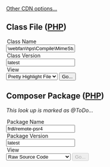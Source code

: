 [Other CDN options...](./)


## Class File ([PHP](https://frdl.webfan.de/install/?source=*))

<div class="container">
<form action="https://cdn.frdl.io/_redirect.php" method="POST" target="_blank">
  <input type="hidden" name="packageType" value="php-class" /> 
 
 <legend>Class Name</legend>
 <input type="text" name="packageName" placeholder="\webfan\hps\Compile\MimeStubIndex::class"  value="\webfan\hps\Compile\MimeStubIndex::class" /> 
 
 
 <legend>Class Version</legend>
 <input type="text" name="packageVersion" placeholder="latest"  value="latest"  readonly /> 
 
 <legend>View</legend>
 <select name="plugin">
 <option value="raw">Raw Source Code</option>
 <option value="bundle" disabled>Package</option>
 <option value="browse" selected>Pretty Highlight File</option>
 </select>
 
  <input type="submit" value="Go..." /> 
</form>
</div>




## Composer Package ([PHP](https://packages.frdl.de))

*This look up is marked as @ToDo...*
<div class="container">
<form disabled action="https://cdn.frdl.io/_redirect.php" method="POST" target="_blank">
  <input type="hidden" name="packageType" value="php-pkg" /> 
 
 <legend>Package Name</legend>
 <input type="text" name="packageName" placeholder="frdl/remote-psr4"  value="frdl/remote-psr4" /> 
 
 
 <legend>Package Version</legend>
 <input type="text" name="packageVersion" placeholder="latest"  value="latest" /> 
 
 <legend>View</legend>
 <select name="plugin">
 <option value="raw" selected>Raw Source Code</option>
 <option value="bundle">Zipped Package</option>
 <option value="browse" disabled>Pretty Browse Repository</option>
 </select>
 
  <input type="submit" value="Go..."  disabled /> 
</form>
</div>




